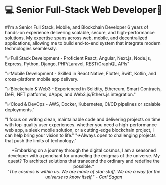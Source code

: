 # 💻 Senior Full-Stack Web Developer🚀
 #I'm a Senior Full Stack, Mobile, and Blockchain Developer 6 years of hands-on experience delivering scalable, secure, and high-performance solutions. My expertise spans across web, mobile, and decentralized applications, allowing me to build end-to-end system that integrate modern technologies seamlessly.
 
"✅Full Stack Development - Proficient React, Angular, Next.js, Node.js, Express, Python, Django, PHP/Laravel, REST/GraphQL APIs"

"✅Mobile Development - Skilled in React Native, Flutter, Swift, Kotlin, and cross-platform mobile app delivery.

"✅Blockchain & Web3 - Experienced in Solidity, Ethereum, Smart Contracts, DeFi, NFT platforms, dApps, and Web3.js/Ethers.js integration."

"✅Cloud & DevOps - AWS, Docker, Kubernetes, CI/CD pipelines or scalable deployments."

"I focus on writing clean, maintainable code and delivering projects on time with top-quality user experiences. whether you need a high-performance web app, a sleek mobile solution, or a cutting-edge blockchain project, I can help bring your vision to life."
"✈Always open to challenging projects that push the limits of technology."
<div align="center">
  *Embarking on a journey through the digital cosmos, I am a seasoned developer with a penchant for unraveling the enigmas of the universe. My quest? To architect solutions that transcend the ordinary and redefine the possible.*
</div>

<div align="center">
  <i>"The cosmos is within us. We are made of star-stuff. We are a way for the universe to know itself." - Carl Sagan</i>
</div>
